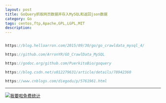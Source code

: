 ```yaml
---
layout: post
title: GoQuery抓取网页数据并存入MySQL和返回json数据
category: Go
tags: centos,ftp,Apache,GPL,LGPL,MIT
description: 
---
```



```javascript

https://blog.helloarron.com/2015/09/30/go/go_crawldata_mysql_4/

https://github.com/ArronYR/GO_CrawlData_MySQL

https://godoc.org/github.com/PuerkitoBio/goquery

https://blog.csdn.net/u012279631/article/details/78942360

https://www.cnblogs.com/diegodu/p/5761961.html


```

---


<script language="javascript" type="text/javascript" src="//js.users.51.la/19176892.js"></script>
<noscript><a href="//www.51.la/?19176892" target="_blank"><img alt="&#x6211;&#x8981;&#x5566;&#x514D;&#x8D39;&#x7EDF;&#x8BA1;" src="//img.users.51.la/19176892.asp" style="border:none" /></a></noscript>

